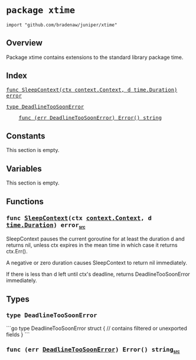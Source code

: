 # `package xtime`

```
import "github.com/bradenaw/juniper/xtime"
```

## Overview

Package xtime contains extensions to the standard library package time.


## Index

<samp><a href="#SleepContext">func SleepContext(ctx context.Context, d time.Duration) error</a></samp>

<samp><a href="#DeadlineTooSoonError">type DeadlineTooSoonError</a></samp>

<samp>&nbsp;&nbsp;&nbsp;&nbsp;<a href="#Error">func (err DeadlineTooSoonError) Error() string</a></samp>


## Constants

This section is empty.

## Variables

This section is empty.

## Functions

<h3><a id="SleepContext"></a><samp>func <a href="#SleepContext">SleepContext</a>(ctx <a href="https://pkg.go.dev/context#Context">context.Context</a>, d <a href="https://pkg.go.dev/time#Duration">time.Duration</a>) error</samp><sub class="float-right"><small><a href="https://github.com/bradenaw/juniper/blob/main/xtime/xtime.go#L29">src</a></small></sub></h3>

SleepContext pauses the current goroutine for at least the duration d and returns nil, unless ctx
expires in the mean time in which case it returns ctx.Err().

A negative or zero duration causes SleepContext to return nil immediately.

If there is less than d left until ctx's deadline, returns DeadlineTooSoonError immediately.


## Types

<h3><a id="DeadlineTooSoonError"></a><samp>type DeadlineTooSoonError</samp></h3>
```go
type DeadlineTooSoonError struct {
	// contains filtered or unexported fields
}
```



<h3><a id="Error"></a><samp>func (err <a href="#DeadlineTooSoonError">DeadlineTooSoonError</a>) Error() string</samp><sub class="float-right"><small><a href="https://github.com/bradenaw/juniper/blob/main/xtime/xtime.go#L15">src</a></small></sub></h3>



